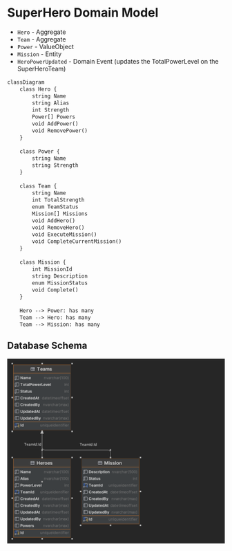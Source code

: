 ﻿# SuperHero Domain Model

- `Hero` - Aggregate
- `Team` - Aggregate
- `Power` - ValueObject
- `Mission` - Entity
- `HeroPowerUpdated` - Domain Event (updates the TotalPowerLevel on the SuperHeroTeam)

```mermaid
classDiagram
    class Hero {
        string Name
        string Alias
        int Strength
        Power[] Powers
        void AddPower()
        void RemovePower()
    }

    class Power {
        string Name
        string Strength
    }

    class Team {
        string Name
        int TotalStrength
        enum TeamStatus
        Mission[] Missions
        void AddHero()
        void RemoveHero()
        void ExecuteMission()
        void CompleteCurrentMission()
    }
    
    class Mission {
        int MissionId
        string Description
        enum MissionStatus
        void Complete()
    }

    Hero --> Power: has many
    Team --> Hero: has many
    Team --> Mission: has many
```
## Database Schema

![SuperHero Database Schema](./database.png)
